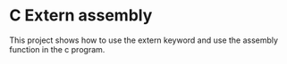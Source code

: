 # C Extern assembly
This project shows how to use the extern keyword and use the assembly function in the c program.
